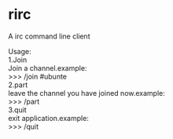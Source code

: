 # rirc
A irc command line client  

Usage:  
1.Join   
	Join a channel.example:  
	>>> /join #ubunte  
2.part  
	leave the channel you have joined now.example:  
	>>> /part  
3.quit  
	exit application.example:  
	>>> /quit   
